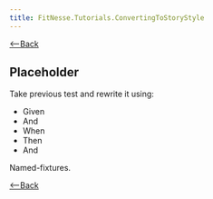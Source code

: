 ```yaml
---
title: FitNesse.Tutorials.ConvertingToStoryStyle
---
```

[<--Back](FitNesse.Tutorials)

## Placeholder

Take previous test and rewrite it using:
* Given
* And
* When
* Then
* And

Named-fixtures.

[<--Back](FitNesse.Tutorials)
 

